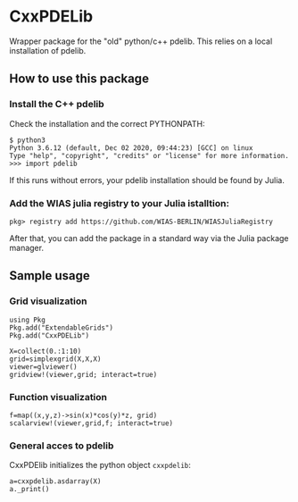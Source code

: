 CxxPDELib
=========

Wrapper package for the "old" python/c++ pdelib.
This relies on a local installation of pdelib.


## How to use this package

### Install the C++ pdelib

Check the installation  and the correct PYTHONPATH:

```
$ python3
Python 3.6.12 (default, Dec 02 2020, 09:44:23) [GCC] on linux
Type "help", "copyright", "credits" or "license" for more information.
>>> import pdelib
```

If this runs without errors, your pdelib installation should be found
by Julia.


### Add the WIAS julia registry to your Julia istalltion:
````
pkg> registry add https://github.com/WIAS-BERLIN/WIASJuliaRegistry
````

After that, you can add the package in a standard way via the
Julia package manager.

## Sample usage

### Grid visualization

```
using Pkg
Pkg.add("ExtendableGrids")
Pkg.add("CxxPDELib")

X=collect(0.:1:10)
grid=simplexgrid(X,X,X)
viewer=glviewer()
gridview!(viewer,grid; interact=true)
```


### Function visualization

```
f=map((x,y,z)->sin(x)*cos(y)*z, grid)
scalarview!(viewer,grid,f; interact=true)
```

### General acces to pdelib

CxxPDElib initializes the python object `cxxpdelib`:

```
a=cxxpdelib.asdarray(X)
a._print()
```
